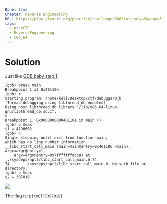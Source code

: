 ```yaml
---
Done: true
Chapter: Reverse Engineering
URL: https://play.picoctf.org/practice/challenge/396?category=3&page=3
tags:
  - picoCTF
  - ReverseEngineering
  - x86_64
---
```


# Solution

Just like [GDB baby step 1](./GDB%20baby%20step%201.md).

```shell
(gdb) break main
Breakpoint 1 at 0x40110e
(gdb) r
Starting program: /home/kali/Desktop/ctf/debugger0_b
[Thread debugging using libthread_db enabled]
Using host libthread_db library "/lib/x86_64-linux-gnu/libthread_db.so.1".
>
Breakpoint 1, 0x000000000040110e in main ()
(gdb) p $eax
$1 = 4198662
(gdb) n
Single stepping until exit from function main,
which has no line number information.
__libc_start_call_main (main=main@entry=0x401106 <main>, argc=argc@entry=1,
    argv=argv@entry=0x7fffffffddc8) at ../sysdeps/nptl/libc_start_call_main.h:74
74      ../sysdeps/nptl/libc_start_call_main.h: No such file or directory.
(gdb) p $eax
$2 = 307019
```

![](https://i.imgur.com/yMwctYY.png)

The flag is: `picoCTF{307019}`
